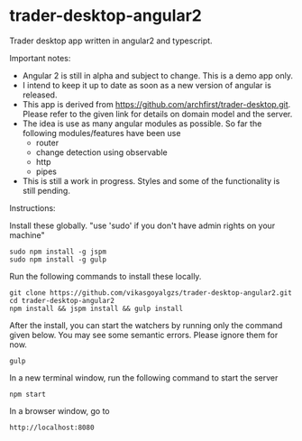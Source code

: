 # trader-desktop-angular2
Trader desktop app written in angular2 and typescript.

Important notes: 
* Angular 2 is still in alpha and subject to change. This is a demo app only. 
* I intend to keep it up to date as soon as a new version of angular is released. 
* This app is derived from https://github.com/archfirst/trader-desktop.git. Please refer 
  to the given link for details on domain model and the server.
* The idea is use as many angular modules as possible. So far the following modules/features have been use
  - router
  - change detection using observable
  - http
  - pipes
* This is still a work in progress. Styles and some of the functionality is still pending.

Instructions:

Install these globally. "use 'sudo' if you don't have admin rights on your machine"
```
sudo npm install -g jspm
sudo npm install -g gulp
```

Run the following commands to install these locally. 
```
git clone https://github.com/vikasgoyalgzs/trader-desktop-angular2.git
cd trader-desktop-angular2
npm install && jspm install && gulp install
```

After the install, you can start the watchers by running only the command given below.
You may see some semantic errors. Please ignore them for now.

```
gulp
```

In a new terminal window, run the following command to start the server
```
npm start
```

In a browser window, go to 
```
http://localhost:8080
```
